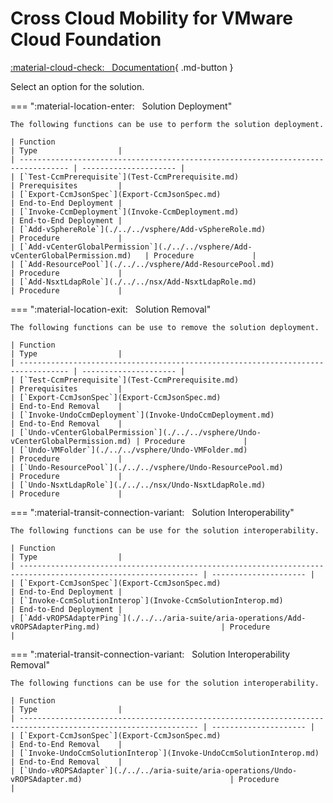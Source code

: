 # Cross Cloud Mobility for VMware Cloud Foundation

[:material-cloud-check: &nbsp; Documentation][solution]{ .md-button }

Select an option for the solution.

=== ":material-location-enter: &nbsp; Solution Deployment"

    The following functions can be use to perform the solution deployment.

    | Function                                                                          | Type                  |
    | --------------------------------------------------------------------------------- | --------------------- |
    | [`Test-CcmPrerequisite`](Test-CcmPrerequisite.md)                                 | Prerequisites         |
    | [`Export-CcmJsonSpec`](Export-CcmJsonSpec.md)                                     | End-to-End Deployment |
    | [`Invoke-CcmDeployment`](Invoke-CcmDeployment.md)                                 | End-to-End Deployment |
    | [`Add-vSphereRole`](./../../vsphere/Add-vSphereRole.md)                           | Procedure             |
    | [`Add-vCenterGlobalPermission`](./../../vsphere/Add-vCenterGlobalPermission.md)   | Procedure             |
    | [`Add-ResourcePool`](./../../vsphere/Add-ResourcePool.md)                         | Procedure             |
    | [`Add-NsxtLdapRole`](./../../nsx/Add-NsxtLdapRole.md)                             | Procedure             |

=== ":material-location-exit: &nbsp; Solution Removal"

    The following functions can be use to remove the solution deployment.

    | Function                                                                          | Type                  |
    | --------------------------------------------------------------------------------- | --------------------- |
    | [`Test-CcmPrerequisite`](Test-CcmPrerequisite.md)                                 | Prerequisites         |
    | [`Export-CcmJsonSpec`](Export-CcmJsonSpec.md)                                     | End-to-End Removal    |
    | [`Invoke-UndoCcmDeployment`](Invoke-UndoCcmDeployment.md)                         | End-to-End Removal    |
    | [`Undo-vCenterGlobalPermission`](./../../vsphere/Undo-vCenterGlobalPermission.md) | Procedure             |
    | [`Undo-VMFolder`](./../../vsphere/Undo-VMFolder.md)                               | Procedure             |
    | [`Undo-ResourcePool`](./../../vsphere/Undo-ResourcePool.md)                       | Procedure             |
    | [`Undo-NsxtLdapRole`](./../../nsx/Undo-NsxtLdapRole.md)                           | Procedure             |

=== ":material-transit-connection-variant: &nbsp; Solution Interoperability"

    The following functions can be use for the solution interoperability.

    | Function                                                                                                       | Type                  |
    | -------------------------------------------------------------------------------------------------------------- | --------------------- |
    | [`Export-CcmJsonSpec`](Export-CcmJsonSpec.md)                                                                  | End-to-End Deployment |
    | [`Invoke-CcmSolutionInterop`](Invoke-CcmSolutionInterop.md)                                                    | End-to-End Deployment |
    | [`Add-vROPSAdapterPing`](./../../aria-suite/aria-operations/Add-vROPSAdapterPing.md)                           | Procedure             |

=== ":material-transit-connection-variant: &nbsp; Solution Interoperability Removal"

    The following functions can be use for the solution interoperability.

    | Function                                                                                                       | Type                  |
    | -------------------------------------------------------------------------------------------------------------- | --------------------- |
    | [`Export-CcmJsonSpec`](Export-CcmJsonSpec.md)                                                                  | End-to-End Removal    |
    | [`Invoke-UndoCcmSolutionInterop`](Invoke-UndoCcmSolutionInterop.md)                                            | End-to-End Removal    |
    | [`Undo-vROPSAdapter`](./../../aria-suite/aria-operations/Undo-vROPSAdapter.md)                                 | Procedure             |

[solution]: https://docs.vmware.com/en/VMware-Cloud-Foundation/services/vcf-cross-cloud-mobility-v1/GUID-20440B6A-0805-4A73-88A9-DD431088791C.html
